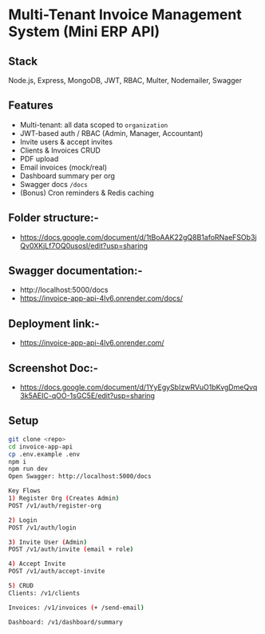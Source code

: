 # Multi-Tenant Invoice Management System (Mini ERP API)

## Stack
Node.js, Express, MongoDB, JWT, RBAC, Multer, Nodemailer, Swagger

## Features
- Multi-tenant: all data scoped to `organization`
- JWT-based auth / RBAC (Admin, Manager, Accountant)
- Invite users & accept invites
- Clients & Invoices CRUD
- PDF upload
- Email invoices (mock/real)
- Dashboard summary per org
- Swagger docs `/docs`
- (Bonus) Cron reminders & Redis caching

## Folder structure:- 
- https://docs.google.com/document/d/1tBoAAK22gQ8B1afoRNaeFSOb3jQv0XKjLf7OQ0usosI/edit?usp=sharing

## Swagger documentation:- 
- http://localhost:5000/docs 
- https://invoice-app-api-4lv6.onrender.com/docs/

## Deployment link:-
- https://invoice-app-api-4lv6.onrender.com/

## Screenshot Doc:- 
- https://docs.google.com/document/d/1YyEgySbIzwRVuO1bKvgDmeQvq3k5AEIC-qOO-1sGC5E/edit?usp=sharing

## Setup

```bash
git clone <repo>
cd invoice-app-api
cp .env.example .env
npm i
npm run dev
Open Swagger: http://localhost:5000/docs

Key Flows
1) Register Org (Creates Admin)
POST /v1/auth/register-org

2) Login
POST /v1/auth/login

3) Invite User (Admin)
POST /v1/auth/invite (email + role)

4) Accept Invite
POST /v1/auth/accept-invite

5) CRUD
Clients: /v1/clients

Invoices: /v1/invoices (+ /send-email)

Dashboard: /v1/dashboard/summary